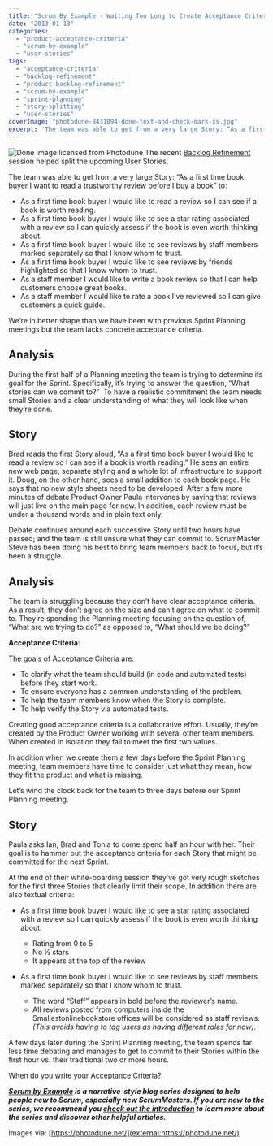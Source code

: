 ```yaml
---
title: "Scrum By Example - Waiting Too Long to Create Acceptance Criteria"
date: "2013-01-13"
categories: 
  - "product-acceptance-criteria"
  - "scrum-by-example"
  - "user-stories"
tags: 
  - "acceptance-criteria"
  - "backlog-refinement"
  - "product-backlog-refinement"
  - "scrum-by-example"
  - "sprint-planning"
  - "story-splitting"
  - "user-stories"
coverImage: "photodune-8431094-done-text-and-check-mark-xs.jpg"
excerpt: 'The team was able to get from a very large Story: “As a first time book buyer I want to'
---
```


![Done image licensed from Photodune](src/content/blog/creating-acceptance-criteria-waiting-too-long/images/photodune-8431094-done-text-and-check-mark-xs.jpg) The recent [Backlog Refinement](/blog/scrummaster-tales-story-splitting-fun) session helped split the upcoming User Stories.

The team was able to get from a very large Story: “As a first time book buyer I want to read a trustworthy review before I buy a book” to:

- As a first time book buyer I would like to read a review so I can see if a book is worth reading.
- As a first time book buyer I would like to see a star rating associated with a review so I can quickly assess if the book is even worth thinking about.
- As a first time book buyer I would like to see reviews by staff members marked separately so that I know whom to trust.
- As a first time book buyer I would like to see reviews by friends highlighted so that I know whom to trust.
- As a staff member I would like to write a book review so that I can help customers choose great books.
- As a staff member I would like to rate a book I’ve reviewed so I can give customers a quick guide.

We’re in better shape than we have been with previous Sprint Planning meetings but the team lacks concrete acceptance criteria.

## Analysis

During the first half of a Planning meeting the team is trying to determine its goal for the Sprint. Specifically, it’s trying to answer the question, “What stories can we commit to?”  To have a realistic commitment the team needs small Stories and a clear understanding of what they will look like when they’re done.

## Story

Brad reads the first Story aloud, “As a first time book buyer I would like to read a review so I can see if a book is worth reading.” He sees an entire new web page, separate styling and a whole lot of infrastructure to support it. Doug, on the other hand, sees a small addition to each book page. He says that no new style sheets need to be developed. After a few more minutes of debate Product Owner Paula intervenes by saying that reviews will just live on the main page for now. In addition, each review must be under a thousand words and in plain text only.

Debate continues around each successive Story until two hours have passed; and the team is still unsure what they can commit to. ScrumMaster Steve has been doing his best to bring team members back to focus, but it’s been a struggle.

## Analysis

The team is struggling because they don’t have clear acceptance criteria. As a result, they don’t agree on the size and can’t agree on what to commit to. They’re spending the Planning meeting focusing on the question of, “What are we trying to do?” as opposed to, “What should we be doing?”

**Acceptance Criteria**:

The goals of Acceptance Criteria are:

- To clarify what the team should build (in code and automated tests) before they start work.
- To ensure everyone has a common understanding of the problem.
- To help the team members know when the Story is complete.
- To help verify the Story via automated tests.

Creating good acceptance criteria is a collaborative effort. Usually, they’re created by the Product Owner working with several other team members. When created in isolation they fail to meet the first two values.

In addition when we create them a few days before the Sprint Planning meeting, team members have time to consider just what they mean, how they fit the product and what is missing.

Let’s wind the clock back for the team to three days before our Sprint Planning meeting.

## Story

Paula asks Ian, Brad and Tonia to come spend half an hour with her. Their goal is to hammer out the acceptance criteria for each Story that might be committed for the next Sprint.

At the end of their white-boarding session they’ve got very rough sketches for the first three Stories that clearly limit their scope. In addition there are also textual criteria:

- As a first time book buyer I would like to see a star rating associated with a review so I can quickly assess if the book is even worth thinking about.
    - Rating from 0 to 5
    - No ½ stars
    - It appears at the top of the review

- As a first time book buyer I would like to see reviews by staff members marked separately so that I know whom to trust.
    - The word “Staff” appears in bold before the reviewer’s name.
    - All reviews posted from computers inside the Smallestonlinebookstore offices will be considered as staff reviews. _(This avoids having to tag users as having different roles for now)._

A few days later during the Sprint Planning meeting, the team spends far less time debating and manages to get to commit to their Stories within the first hour vs. their traditional two or more hours.

When do you write your Acceptance Criteria?

_**[Scrum by Example](/blog/category/scrum-by-example) is a narrative-style blog series designed to help people new to Scrum, especially new ScrumMasters. If you are new to the series, we recommend you [check out the introduction](/blog/scrum-by-example) to learn more about the series and discover other helpful articles.**_

Images via: [https://photodune.net/](external:https://photodune.net/)
